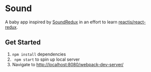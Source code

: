 # Sound
A baby app inspired by [SoundRedux](https://soundredux.io/) in an effort to learn [reactjs/react-redux](https://github.com/reactjs/react-redux).

## Get Started
1. ```npm install``` dependencies
2. ``` npm start``` to spin up local server
3. Navigate to [http://localhost:8080/webpack-dev-server/](http://localhost:8080/webpack-dev-server/)



